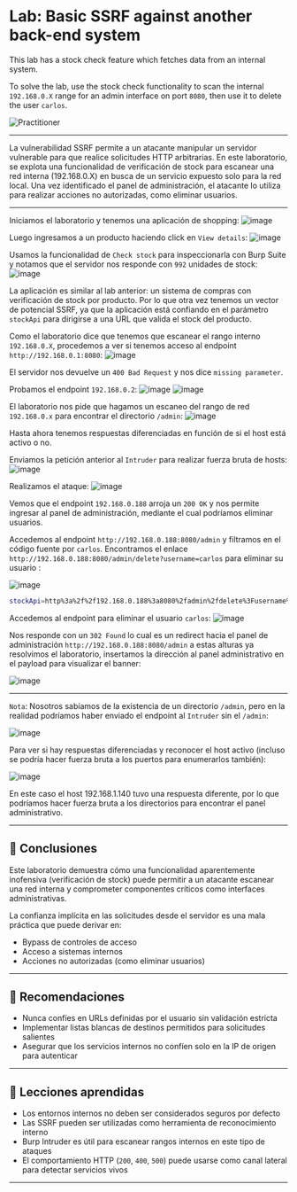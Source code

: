 # Lab: Basic SSRF against another back-end system

This lab has a stock check feature which fetches data from an internal system.

To solve the lab, use the stock check functionality to scan the internal `192.168.0.X` range for an admin interface on port `8080`, then use it to delete the user `carlos`.

![Practitioner](https://img.shields.io/badge/level-Apprentice-green) 

---

La vulnerabilidad SSRF permite a un atacante manipular un servidor vulnerable para que realice solicitudes HTTP arbitrarias. En este laboratorio, se explota una funcionalidad de verificación de stock para escanear una red interna (192.168.0.X) en busca de un servicio expuesto solo para la red local. Una vez identificado el panel de administración, el atacante lo utiliza para realizar acciones no autorizadas, como eliminar usuarios.

---

Iniciamos el laboratorio y tenemos una aplicación de shopping:
![image](https://github.com/user-attachments/assets/cda18433-baae-4fb8-b677-1fd7208a8666)


Luego ingresamos a un producto haciendo click en `View details`:
![image](https://github.com/user-attachments/assets/7cbf72ab-e476-459b-a448-246f0078d339)


Usamos la funcionalidad de `Check stock` para inspeccionarla con Burp Suite y notamos que el servidor nos responde con `992` unidades de stock:
![image](https://github.com/user-attachments/assets/448f3e43-b533-4683-8fb2-64c14873cc0e)



La aplicación es similar al lab anterior: un sistema de compras con verificación de stock por producto.
Por lo que otra vez tenemos un vector de potencial SSRF, ya que la aplicación está confiando en el parámetro `stockApi` para dirigirse a una URL que valida el stock del producto.


Como el laboratorio dice que tenemos que escanear el rango interno `192.168.0.X`, procedemos a ver si tenemos acceso al endpoint `http://192.168.0.1:8080`:
![image](https://github.com/user-attachments/assets/ff226a48-b025-4f90-8c93-de4e4a80c860)


El servidor nos devuelve un `400 Bad Request` y nos dice `missing parameter`.

Probamos el endpoint `192.168.0.2`:
![image](https://github.com/user-attachments/assets/dba25c51-2478-476a-a623-6679f570ae9e)
![image](https://github.com/user-attachments/assets/ebd14de8-121b-4f82-989c-b970ade0a4c5)




El laboratorio nos pide que hagamos un escaneo del rango de red `192.168.0.x` para encontrar el directorio `/admin`:
![image](https://github.com/user-attachments/assets/d54a0e2a-626a-47cd-89b3-fbd0a3b92cbe)



Hasta ahora tenemos respuestas diferenciadas en función de si el host está activo o no.


Enviamos la petición anterior al `Intruder` para realizar fuerza bruta de hosts:
![image](https://github.com/user-attachments/assets/f80e551d-9996-4e9b-8d03-888039033a37)


Realizamos el ataque:
![image](https://github.com/user-attachments/assets/2490b1b1-4468-4e0f-94e5-049dcf4c7e1e)

Vemos que el endpoint `192.168.0.188` arroja un `200 OK` y nos permite ingresar al panel de administración, mediante el cual podríamos eliminar usuarios.

Accedemos al endpoint `http://192.168.0.188:8080/admin` y filtramos en el código fuente por `carlos`. Encontramos el enlace `http://192.168.0.188:8080/admin/delete?username=carlos` para eliminar su usuario :

![image](https://github.com/user-attachments/assets/748d18ef-8cf9-49a5-8bfc-417b7ba4fc37)

```bash
stockApi=http%3a%2f%2f192.168.0.188%3a8080%2fadmin%2fdelete%3Fusername%3Dcarlos
```

Accedemos al endpoint para eliminar el usuario `carlos`:
![image](https://github.com/user-attachments/assets/4f5b5434-e4e7-481a-a08d-0fa789e1b86e)

Nos responde con un `302 Found` lo cual es un redirect hacia el panel de administración `http://192.168.0.188:8080/admin` a estas alturas ya resolvimos el laboratorio, insertamos la dirección al panel administrativo en el payload para visualizar el banner:

![image](https://github.com/user-attachments/assets/6c8b00f4-2f54-452b-ba08-202112a45abd)


---

`Nota`: Nosotros sabíamos de la existencia de un directorio `/admin`, pero en la realidad podríamos haber enviado el endpoint al `Intruder` sin el `/admin`:  

![image](https://github.com/user-attachments/assets/82007b20-e1de-4449-9aa7-c20e180a518f)

Para ver si hay respuestas diferenciadas y reconocer el host activo (incluso se podría hacer fuerza bruta a los puertos para enumerarlos también): 

![image](https://github.com/user-attachments/assets/d4710c55-7221-4eb6-8e2d-187d9218be83)

En este caso el host 192.168.1.140 tuvo una respuesta diferente, por lo que podríamos hacer fuerza bruta a los directorios para encontrar el panel administrativo.


---

## 🔹 Conclusiones

Este laboratorio demuestra cómo una funcionalidad aparentemente inofensiva (verificación de stock) puede permitir a un atacante escanear una red interna y comprometer componentes críticos como interfaces administrativas.

La confianza implícita en las solicitudes desde el servidor es una mala práctica que puede derivar en:

* Bypass de controles de acceso
* Acceso a sistemas internos
* Acciones no autorizadas (como eliminar usuarios)

---

## 🧰 Recomendaciones

* Nunca confíes en URLs definidas por el usuario sin validación estricta
* Implementar listas blancas de destinos permitidos para solicitudes salientes
* Asegurar que los servicios internos no confíen solo en la IP de origen para autenticar

---

## 📃 Lecciones aprendidas

* Los entornos internos no deben ser considerados seguros por defecto
* Las SSRF pueden ser utilizadas como herramienta de reconocimiento interno
* Burp Intruder es útil para escanear rangos internos en este tipo de ataques
* El comportamiento HTTP (`200`, `400`, `500`) puede usarse como canal lateral para detectar servicios vivos

---



